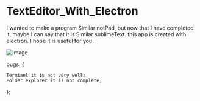 # TextEditor_With_Electron

I wanted to make a program Similar notPad, but now that I have completed it, maybe I can say that it is Similar sublimeText. this app is created with electron. I hope it is useful for you.

![image](https://user-images.githubusercontent.com/74311184/122667085-45d13380-d1c6-11eb-825f-922d7da87ef7.png)

bugs: {

    Termianl it is not very well;
    Folder explorer it is not complete;
};
